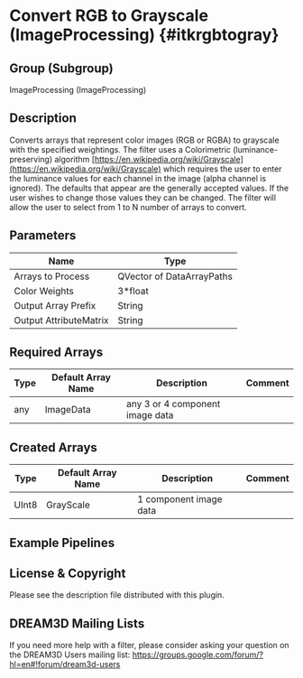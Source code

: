 Convert RGB to Grayscale (ImageProcessing) {#itkrgbtogray}
=====

## Group (Subgroup) ##

ImageProcessing (ImageProcessing)


## Description ##

Converts arrays that represent color images (RGB or RGBA) to grayscale with the specified weightings. The filter uses a Colorimetric (luminance-preserving) algorithm [https://en.wikipedia.org/wiki/Grayscale](https://en.wikipedia.org/wiki/Grayscale) which requires the user to enter the luminance values for each channel in the image (alpha channel is ignored). The defaults that appear are the generally accepted values. If the user wishes to change those values they can be changed. The filter will allow the user to select from 1 to N number of arrays to convert.

## Parameters ##

| Name             | Type |
|------------------|------|
| Arrays to Process | QVector of DataArrayPaths |
| Color Weights | 3*float |
| Output Array Prefix | String |
| Output AttributeMatrix | String |

## Required Arrays ##

| Type | Default Array Name | Description | Comment |
|------|--------------------|-------------|---------|
| any | ImageData | any 3 or 4 component image data       | |


## Created Arrays ##

| Type | Default Array Name | Description | Comment |
|------|--------------------|-------------|---------|
| UInt8 | GrayScale | 1 component image data |  |


## Example Pipelines ##



## License & Copyright ##

Please see the description file distributed with this plugin.

## DREAM3D Mailing Lists ##

If you need more help with a filter, please consider asking your question on the DREAM3D Users mailing list:
https://groups.google.com/forum/?hl=en#!forum/dream3d-users





